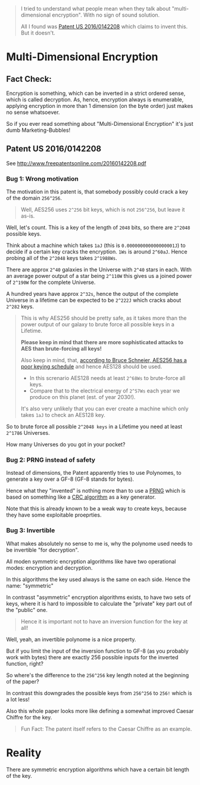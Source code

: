 > I tried to understand what people mean when they talk about "multi-dimensional encryption".
> With no sign of sound solution.
>
> All I found was [Patent US 2016/0142208](http://www.freepatentsonline.com/20160142208.pdf) which claims to invent this.
> But it doesn't.

# Multi-Dimensional Encryption

## Fact Check:

Encryption is something, which can be inverted in a strict ordered sense, which is called decryption.
As, hence, encryption always is enumerable, applying encryption in more than 1 dimension (on the byte order) just makes no sense whatsoever.

So if you ever read something about "Multi-Dimensional Encryption" it's just dumb Marketing-Bubbles!

## Patent US 2016/0142208

See http://www.freepatentsonline.com/20160142208.pdf

### Bug 1: Wrong motivation

The motivation in this patent is, that somebody possibly could crack a key of the domain `256^256`.

> Well, AES256 uses `2^256` bit keys, which is not `256^256`, but leave it as-is.

Well, let's count.  This is a key of the length of `2048` bits, so there are `2^2048` possible keys.

Think about a machine which takes `1aJ` (this is `0.000000000000000001J`)
to decide if a certain key cracks the encryption.  `1Ws` is around `2^60aJ`.
Hence probing all of the `2^2048` keys takes `2^1988Ws`.

There are approx `2^40` galaxies in the Universe with `2^40` stars in each.
With an average power output of a star being `2^110W` this gives us a
joined power of `2^190W` for the complete Universe.

A hundred years have approx `2^32s`, hence the output of the complete Universe
in a lifetime can be expected to be `2^222J` which cracks about `2^282` keys.

> This is why AES256 should be pretty safe, as it takes more than the power output of
> our galaxy to brute force all possible keys in a Lifetime.
>
> **Please keep in mind that there are more sophisticated attacks to AES than brute-forcing all keys!**
>
> Also keep in mind, that, [according to Bruce Schneier, AES256 has a poor keying schedule](https://www.schneier.com/blog/archives/2009/07/another_new_aes.html#c386957) and hence AES128 should be used.
>
> - In this screnario AES128 needs at least `2^68Ws` to brute-force all keys.
> - Compare that to the electrical energy of `2^57Ws` each year we produce on this planet (est. of year 2030!).
>
> It's also very unlikely that you can ever create a machine which only takes `1aJ` to check an AES128 key.

So to brute force all possible `2^2048 keys` in a Lifetime you need at least `2^1786` Universes.

How many Universes do you got in your pocket?


### Bug 2: PRNG instead of safety

Instead of dimensions, the Patent apparently tries to use Polynomes, to generate a key over a GF-8 (GF-8 stands for bytes).

Hence what they "invented" is nothing more than to use a [PRNG](https://en.wikipedia.org/wiki/Pseudorandom_number_generator)
which is based on something like a [CRC algorithm](https://en.wikipedia.org/wiki/Cyclic_redundancy_check) as a key generator.

Note that this is already known to be a weak way to create keys, because they have some exploitable proeprties.


### Bug 3: Invertible

What makes absolutely no sense to me is, why the polynome used needs to be invertible "for decryption".

All moden symmetric encryption algorithms like have two operational modes: encryption and decryption.

In this algorithms the key used always is the same on each side.  Hence the name: "symmetric"

In contrasst "asymmetric" encryption algorithms exists, to have two sets of keys,
where it is hard to impossible to calculate the "private" key part out of the "public" one.

> Hence it is important not to have an inversion function for the key at all!

Well, yeah, an invertible polynome is a nice property.

But if you limit the input of the inversion function to GF-8 (as you probably work with bytes)
there are exactly 256 possible inputs for the inverted function, right?

So where's the difference to the `256^256` key length noted at the beginning of the paper?

In contrast this downgrades the possible keys from `256^256` to `256!` which is a lot less!

Also this whole paper looks more like defining a somewhat improved Caesar Chiffre for the key.

> Fun Fact:  The patent itself refers to the Caesar Chiffre as an example.


# Reality

There are symmetric encryption algorithms which have a certain bit length of the key.

